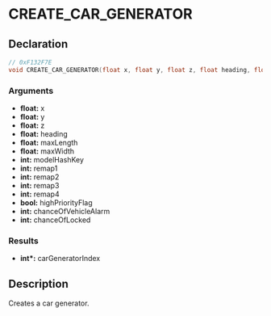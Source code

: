 # CREATE_CAR_GENERATOR

## Declaration
```cpp
// 0xF132F7E
void CREATE_CAR_GENERATOR(float x, float y, float z, float heading, float maxLength, float maxWidth, int modelHashKey, int remap1, int remap2, int remap3, int remap4, bool highPriorityFlag, int chanceOfVehicleAlarm, int chanceOfLocked, int* carGeneratorIndex);
```

### Arguments
- **float:** x
- **float:** y
- **float:** z
- **float:** heading
- **float:** maxLength
- **float:** maxWidth
- **int:** modelHashKey
- **int:** remap1
- **int:** remap2
- **int:** remap3
- **int:** remap4
- **bool:** highPriorityFlag
- **int:** chanceOfVehicleAlarm
- **int:** chanceOfLocked

### Results
- **int\*:** carGeneratorIndex

## Description
Creates a car generator.